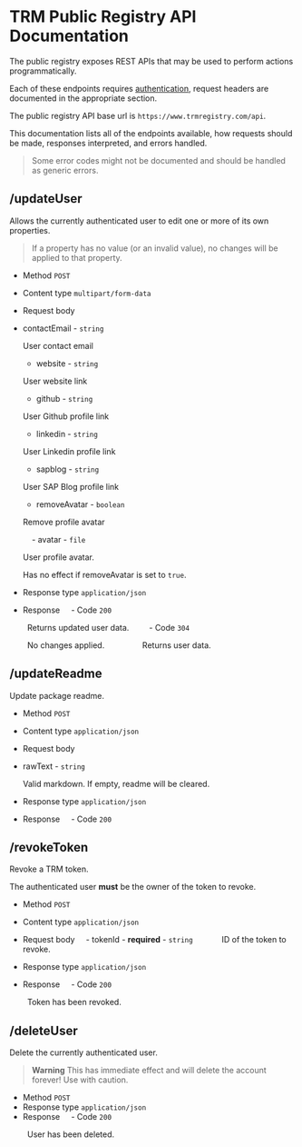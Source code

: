 # TRM Public Registry API Documentation


The public registry exposes REST APIs that may be used to perform actions programmatically.


Each of these endpoints requires [authentication](registry/public/authentication.md), request headers are documented in the appropriate section.


The public registry API base url is `https://www.trmregistry.com/api`.


This documentation lists all of the endpoints available, how requests should be made, responses interpreted, and errors handled.


> Some error codes might not be documented and should be handled as generic errors.


## /updateUser


Allows the currently authenticated user to edit one or more of its own properties.


> If a property has no value (or an invalid value), no changes will be applied to that property.


- Method `POST`
- Content type `multipart/form-data`
- Request body
- contactEmail - `string`

    User contact email

    - website - `string`

    User website link

    - github - `string`

    User Github profile link

    - linkedin - `string`

    User Linkedin profile link

    - sapblog - `string`

    User SAP Blog profile link

    - removeAvatar - `boolean`

    Remove profile avatar

        - avatar - `file`

    User profile avatar.

    Has no effect if removeAvatar is set to `true`.
- Response type `application/json`
- Response
    - Code `200`


        Returns updated user data.
   
    - Code `304`


        No changes applied.
       
        Returns user data.


## /updateReadme


Update package readme.


- Method `POST`
- Content type `application/json`
- Request body
- rawText - `string`

    Valid markdown. If empty, readme will be cleared.

- Response type `application/json`
- Response
    - Code `200`

## /revokeToken


Revoke a TRM token.


The authenticated user **must** be the owner of the token to revoke.


- Method `POST`
- Content type `application/json`
- Request body
    - tokenId - **required** - `string`
   
        ID of the token to revoke.


- Response type `application/json`
- Response
    - Code `200`


        Token has been revoked.
   
## /deleteUser


Delete the currently authenticated user.


> **Warning**
This has immediate effect and will delete the account forever!
Use with caution.


- Method `POST`
- Response type `application/json`
- Response
    - Code `200`


        User has been deleted.
